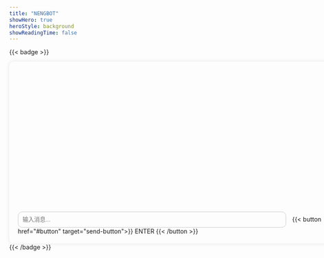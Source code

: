 ```yaml
---
title: "NENGBOT"
showHero: true
heroStyle: background
showReadingTime: false
---
```

{{< badge >}}
<div id="chat-container" style="width: 780px; margin: 0 auto; padding: 20px; border-radius: 10px; box-shadow: 0 0 10px rgba(0, 0, 0, 0.1);">
  <div id="messages" style="width: 100%; height: 300px; overflow-y: auto; border: 0px solid #ddd; padding: 10px; margin-bottom: 10px; border-radius: 3px; background-color: transparent;"></div>
  <input type="text" id="message-input" placeholder="输入消息..." style="width: 80%; padding: 10px; border: 1px solid #ccc; border-radius: 10px; margin-right: 10px; background-color: transparent;" />
  {{< button href="#button" target="send-button">}}
    ENTER
  {{< /button >}}
</div>
{{< /badge >}}
<script src="/js/chatgpt.js"></script>